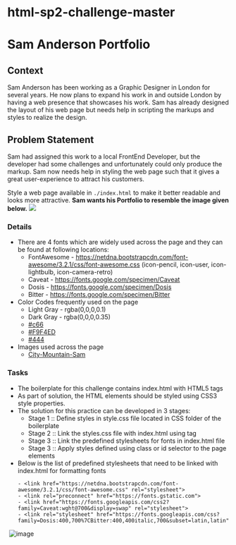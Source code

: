 # html-sp2-challenge-master
# Sam Anderson Portfolio

## Context
Sam Anderson has been working as a Graphic Designer in London for several years. He now plans to expand his work in and outside London by having a web presence that showcases his work. Sam has already designed the layout of his web page but needs help in scripting the markups and styles to realize the design.​

## Problem Statement
Sam had assigned this work to a local FrontEnd Developer, but the developer had some challenges and unfortunately could only produce the markup. Sam now needs help in styling the web page such that it gives a great user-experience to attract his customers.​

Style a web page available in `./index.html` to make it better readable and looks more attractive.​ **Sam wants his Portfolio to resemble the image given below.**
![](./sam-portfolio.png)

### Details
- There are 4 fonts which are widely used across the page and they can be found at following locations:
    - FontAwesome -  https://netdna.bootstrapcdn.com/font-awesome/3.2.1/css/font-awesome.css (icon-pencil, icon-user, icon-lightbulb, icon-camera-retro)
    - Caveat - https://fonts.google.com/specimen/Caveat
    - Dosis - https://fonts.google.com/specimen/Dosis
    - Bitter - https://fonts.google.com/specimen/Bitter
- Color Codes frequently used on the page
    - Light Gray - rgba(0,0,0,0.1)
    - Dark Gray - rgba(0,0,0,0.35)
    - [#c66](./c66.png)
    - [#F9F4ED](./f9f4ed.png) 
    - [#444](./444.png)
- Images used across the page
    - [City-Mountain-Sam](./city-sam-mountain.png)

### Tasks

- The boilerplate for this challenge contains index.html with HTML5 tags​
- As part of solution, the HTML elements should be styled using CSS3 style properties.​
- The solution for this practice can be developed in 3 stages:​​​​
    - Stage 1 :: Define styles in style.css file located in CSS folder of the boilerplate​​​​
    - Stage 2 :: Link the styles.css file with index.html​​ using <link> tag​​
    - Stage 3 :: Link the predefined stylesheets for fonts in index.html file​
    - Stage 3 :: Apply styles defined using class or id selector to the page elements​
- Below is the list of predefined stylesheets that need to be linked with index.html for formatting fonts
    ```
    - <link href="https://netdna.bootstrapcdn.com/font-awesome/3.2.1/css/font-awesome.css" rel="stylesheet">​
    - <link rel="preconnect" href="https://fonts.gstatic.com">​
    - <link href="https://fonts.googleapis.com/css2?family=Caveat:wght@700&display=swap" rel="stylesheet">​
    - <link rel="stylesheet" href="https://fonts.googleapis.com/css?family=Dosis:400,700%7CBitter:400,400italic,700&subset=latin,latin">​
    
    ```
​
![image](https://user-images.githubusercontent.com/108535012/209479074-143bc17d-3a08-4855-bca5-b7be086b9ce3.png)
